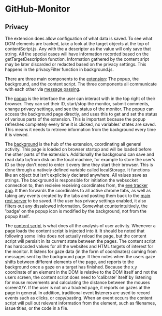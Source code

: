 # GitHub-Monitor

## Privacy

The extension does allow configuation of what data is saved. To see what DOM elements are tracked, take a look at the target objects at the top of contentScript.js. Any with the a descriptor as the value will only save that string. All the special cases will have information recorded based on the getTargetDescription function.
Information gathered by the content sript may be later discarded or redacted based on the privacy settings. This happens in the privacyFilter function in background.js.

There are three main components to the [extension](https://developer.chrome.com/extensions/overview): The popup, the background, and the content script. The three components all communicate with each other via [message passing](https://developer.chrome.com/extensions/messaging).

The [popup](https://developer.chrome.com/extensions/browserAction) is the interface the user can interact with in the top right of their browser. They can set their ID, start/stop the monitor, submit comments, change privacy settings, and see the status of the monitor. The popup can access the background page directly, and uses this to get and set the status of various parts of the extension. This is important because the popup refreshes completely every time it is clicked, no variables' states are saved. This means it needs to retrieve information from the background every time it is viewed.

The [background](https://developer.chrome.com/extensions/background_pages) is the hub of the extension, coordinating all general activity. This page is loaded on browser startup and will be loaded before the other parts of the extension. Additionally the background can save and read data to/from disk on the local machine, for example to store the user's ID so they don't need to enter it every time they start their browser. This is done through a natively defined variable called localStorage. It functions like an object but isn't explicitely declared anywhere. All values save as strings.
The background is responsible for initiation the websocket connection to, then recieive receiving coordinates from, the [eye tracker app](https://github.com/LucasZamprogno/EyeXApp). It then forwards the coordinates to all active chrome tabs, as well as taking any events created by the tabs and posting them back to the [main rest server](https://github.com/LucasZamprogno/Core-Server) to be saved. If the user has privacy settings enabled, it also filters out any dissalowed information. Somewhat counterintuitively, the 'badge' on the popup icon is modified by the background, not from the popup itself.

The [content script](https://developer.chrome.com/extensions/content_scripts) is what does all the analysis of user activity. Whenever a page loads the content script is injected into it. It should be noted that following some links does _not_ actually reload the page, but the content script will persisit in its current state between the pages. The content script has hardcoded values for all the websites and HTML targets of interest for the monitor. It listens for gaze data (in the form of coordinates) coming from messages sent by the background page. It then notes when the users gaze shifts between different elements of the page, and reports to the background once a gaze on a target has finished. Because the x,y coordinate of an element in the DOM is relative to the DOM itself and not the users screen, the content script does need to 'calibrate' itself by listening for mouse movements and calculating the distance between the mouses screenX/Y. If the user is not on a tracked page, it reports on gazes at the page in general. In addition, traditional event listeners are used to record events such as clicks, or copy/pasting. When an event occurs the content script will pull out relevant information from the element, such as filenames, issue titles, or the code in a file.

